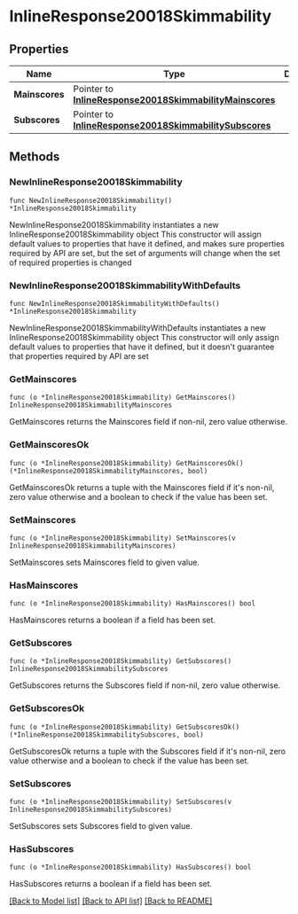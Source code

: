# InlineResponse20018Skimmability

## Properties

Name | Type | Description | Notes
------------ | ------------- | ------------- | -------------
**Mainscores** | Pointer to [**InlineResponse20018SkimmabilityMainscores**](InlineResponse20018SkimmabilityMainscores.md) |  | [optional] 
**Subscores** | Pointer to [**InlineResponse20018SkimmabilitySubscores**](InlineResponse20018SkimmabilitySubscores.md) |  | [optional] 

## Methods

### NewInlineResponse20018Skimmability

`func NewInlineResponse20018Skimmability() *InlineResponse20018Skimmability`

NewInlineResponse20018Skimmability instantiates a new InlineResponse20018Skimmability object
This constructor will assign default values to properties that have it defined,
and makes sure properties required by API are set, but the set of arguments
will change when the set of required properties is changed

### NewInlineResponse20018SkimmabilityWithDefaults

`func NewInlineResponse20018SkimmabilityWithDefaults() *InlineResponse20018Skimmability`

NewInlineResponse20018SkimmabilityWithDefaults instantiates a new InlineResponse20018Skimmability object
This constructor will only assign default values to properties that have it defined,
but it doesn't guarantee that properties required by API are set

### GetMainscores

`func (o *InlineResponse20018Skimmability) GetMainscores() InlineResponse20018SkimmabilityMainscores`

GetMainscores returns the Mainscores field if non-nil, zero value otherwise.

### GetMainscoresOk

`func (o *InlineResponse20018Skimmability) GetMainscoresOk() (*InlineResponse20018SkimmabilityMainscores, bool)`

GetMainscoresOk returns a tuple with the Mainscores field if it's non-nil, zero value otherwise
and a boolean to check if the value has been set.

### SetMainscores

`func (o *InlineResponse20018Skimmability) SetMainscores(v InlineResponse20018SkimmabilityMainscores)`

SetMainscores sets Mainscores field to given value.

### HasMainscores

`func (o *InlineResponse20018Skimmability) HasMainscores() bool`

HasMainscores returns a boolean if a field has been set.

### GetSubscores

`func (o *InlineResponse20018Skimmability) GetSubscores() InlineResponse20018SkimmabilitySubscores`

GetSubscores returns the Subscores field if non-nil, zero value otherwise.

### GetSubscoresOk

`func (o *InlineResponse20018Skimmability) GetSubscoresOk() (*InlineResponse20018SkimmabilitySubscores, bool)`

GetSubscoresOk returns a tuple with the Subscores field if it's non-nil, zero value otherwise
and a boolean to check if the value has been set.

### SetSubscores

`func (o *InlineResponse20018Skimmability) SetSubscores(v InlineResponse20018SkimmabilitySubscores)`

SetSubscores sets Subscores field to given value.

### HasSubscores

`func (o *InlineResponse20018Skimmability) HasSubscores() bool`

HasSubscores returns a boolean if a field has been set.


[[Back to Model list]](../README.md#documentation-for-models) [[Back to API list]](../README.md#documentation-for-api-endpoints) [[Back to README]](../README.md)



